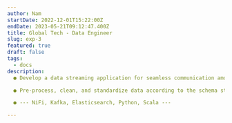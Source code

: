 ```yaml
---
author: Nam
startDate: 2022-12-01T15:22:00Z
endDate: 2023-05-21T09:12:47.400Z
title: Global Tech - Data Engineer
slug: exp-3
featured: true
draft: false
tags:
  - docs
description:
  ● Develop a data streaming application for seamless communication among systems.

  ● Pre-process, clean, and standardize data according to the schema standard.

  ● --- NiFi, Kafka, Elasticsearch, Python, Scala --- 

---
```

